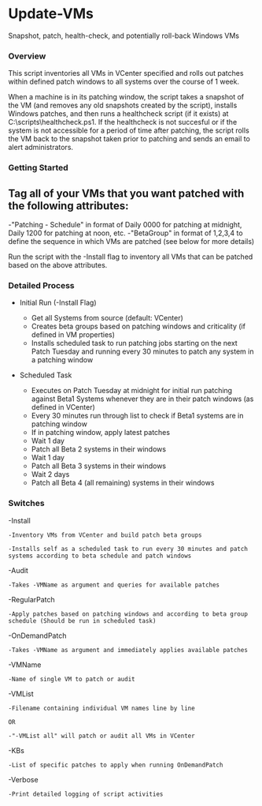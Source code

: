 # Update-VMs
Snapshot, patch, health-check, and potentially roll-back Windows VMs

### Overview 
This script inventories all VMs in VCenter specified and rolls out patches within defined patch windows to all systems over the course of 1 week.  

When a machine is in its patching window, the script takes a snapshot of the VM (and removes any old snapshots created by the script), installs Windows patches, and then runs a healthcheck script (if it exists) at C:\scripts\healthcheck.ps1.  If the healthcheck is not succesful or if the system is not accessible for a period of time after patching, the script rolls the VM back to the snapshot taken prior to patching and sends an email to alert administrators.

### Getting Started

Tag all of your VMs that you want patched with the following attributes:
-  
-"Patching - Schedule" in format of Daily 0000 for patching at midnight, Daily 1200 for patching at noon, etc.
-"BetaGroup" in format of 1,2,3,4 to define the sequence in which VMs are patched (see below for more details)

Run the script with the -Install flag to inventory all VMs that can be patched based on the above attributes.
  
### Detailed Process

- Initial Run (-Install Flag) 
  - Get all Systems from source (default: VCenter)
  - Creates beta groups based on patching windows and criticality (if defined in VM properties)
  - Installs scheduled task to run patching jobs starting on the next Patch Tuesday and running every 30 minutes to patch any system in a patching window

- Scheduled Task 
  - Executes on Patch Tuesday at midnight for initial run patching against Beta1 Systems whenever they are in their patch windows (as defined in VCenter)
  - Every 30 minutes run through list to check if Beta1 systems are in patching window 
  - If in patching window, apply latest patches 
  - Wait 1 day
  - Patch all Beta 2 systems in their windows
  - Wait 1 day
  - Patch all Beta 3 systems in their windows
  - Wait 2 days
  - Patch all Beta 4 (all remaining) systems in their windows

### Switches  

-Install 

    -Inventory VMs from VCenter and build patch beta groups
    
    -Installs self as a scheduled task to run every 30 minutes and patch systems according to beta schedule and patch windows  
    
-Audit 

    -Takes -VMName as argument and queries for available patches
    
-RegularPatch 

    -Apply patches based on patching windows and according to beta group schedule (Should be run in scheduled task) 
    
-OnDemandPatch 

    -Takes -VMName as argument and immediately applies available patches 
    
-VMName

    -Name of single VM to patch or audit
    
-VMList

    -Filename containing individual VM names line by line
    
    OR
    
    -"-VMList all" will patch or audit all VMs in VCenter
    
-KBs

    -List of specific patches to apply when running OnDemandPatch
    
-Verbose 

    -Print detailed logging of script activities
 


